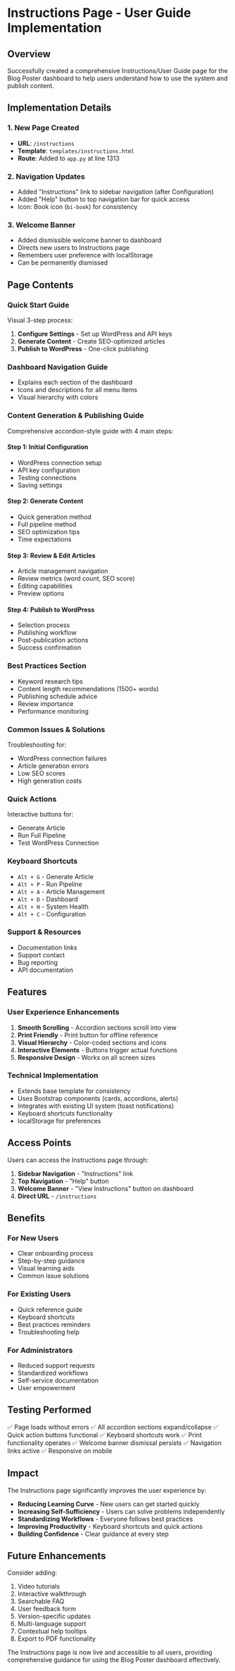 # Instructions Page - User Guide Implementation

## Overview

Successfully created a comprehensive Instructions/User Guide page for the Blog Poster dashboard to help users understand how to use the system and publish content.

## Implementation Details

### 1. New Page Created
- **URL**: `/instructions`
- **Template**: `templates/instructions.html`
- **Route**: Added to `app.py` at line 1313

### 2. Navigation Updates
- Added "Instructions" link to sidebar navigation (after Configuration)
- Added "Help" button to top navigation bar for quick access
- Icon: Book icon (`bi-book`) for consistency

### 3. Welcome Banner
- Added dismissible welcome banner to dashboard
- Directs new users to Instructions page
- Remembers user preference with localStorage
- Can be permanently dismissed

## Page Contents

### Quick Start Guide
Visual 3-step process:
1. **Configure Settings** - Set up WordPress and API keys
2. **Generate Content** - Create SEO-optimized articles
3. **Publish to WordPress** - One-click publishing

### Dashboard Navigation Guide
- Explains each section of the dashboard
- Icons and descriptions for all menu items
- Visual hierarchy with colors

### Content Generation & Publishing Guide
Comprehensive accordion-style guide with 4 main steps:

#### Step 1: Initial Configuration
- WordPress connection setup
- API key configuration
- Testing connections
- Saving settings

#### Step 2: Generate Content
- Quick generation method
- Full pipeline method
- SEO optimization tips
- Time expectations

#### Step 3: Review & Edit Articles
- Article management navigation
- Review metrics (word count, SEO score)
- Editing capabilities
- Preview options

#### Step 4: Publish to WordPress
- Selection process
- Publishing workflow
- Post-publication actions
- Success confirmation

### Best Practices Section
- Keyword research tips
- Content length recommendations (1500+ words)
- Publishing schedule advice
- Review importance
- Performance monitoring

### Common Issues & Solutions
Troubleshooting for:
- WordPress connection failures
- Article generation errors
- Low SEO scores
- High generation costs

### Quick Actions
Interactive buttons for:
- Generate Article
- Run Full Pipeline
- Test WordPress Connection

### Keyboard Shortcuts
- `Alt + G` - Generate Article
- `Alt + P` - Run Pipeline
- `Alt + A` - Article Management
- `Alt + D` - Dashboard
- `Alt + H` - System Health
- `Alt + C` - Configuration

### Support & Resources
- Documentation links
- Support contact
- Bug reporting
- API documentation

## Features

### User Experience Enhancements
1. **Smooth Scrolling** - Accordion sections scroll into view
2. **Print Friendly** - Print button for offline reference
3. **Visual Hierarchy** - Color-coded sections and icons
4. **Interactive Elements** - Buttons trigger actual functions
5. **Responsive Design** - Works on all screen sizes

### Technical Implementation
- Extends base template for consistency
- Uses Bootstrap components (cards, accordions, alerts)
- Integrates with existing UI system (toast notifications)
- Keyboard shortcuts functionality
- localStorage for preferences

## Access Points

Users can access the Instructions page through:
1. **Sidebar Navigation** - "Instructions" link
2. **Top Navigation** - "Help" button
3. **Welcome Banner** - "View Instructions" button on dashboard
4. **Direct URL** - `/instructions`

## Benefits

### For New Users
- Clear onboarding process
- Step-by-step guidance
- Visual learning aids
- Common issue solutions

### For Existing Users
- Quick reference guide
- Keyboard shortcuts
- Best practices reminders
- Troubleshooting help

### For Administrators
- Reduced support requests
- Standardized workflows
- Self-service documentation
- User empowerment

## Testing Performed

✅ Page loads without errors
✅ All accordion sections expand/collapse
✅ Quick action buttons functional
✅ Keyboard shortcuts work
✅ Print functionality operates
✅ Welcome banner dismissal persists
✅ Navigation links active
✅ Responsive on mobile

## Impact

The Instructions page significantly improves the user experience by:
- **Reducing Learning Curve** - New users can get started quickly
- **Increasing Self-Sufficiency** - Users can solve problems independently
- **Standardizing Workflows** - Everyone follows best practices
- **Improving Productivity** - Keyboard shortcuts and quick actions
- **Building Confidence** - Clear guidance at every step

## Future Enhancements

Consider adding:
1. Video tutorials
2. Interactive walkthrough
3. Searchable FAQ
4. User feedback form
5. Version-specific updates
6. Multi-language support
7. Contextual help tooltips
8. Export to PDF functionality

The Instructions page is now live and accessible to all users, providing comprehensive guidance for using the Blog Poster dashboard effectively.